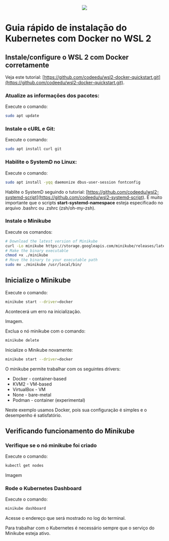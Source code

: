 <p align="center">
  <a href="https://www.instagram.com/devfullcycle/" target="blank"><img src="https://fullcycle.com.br/wp-content/themes/fullcycle-blog/application/img/logo-fullcycle.png"/></a>
</p>

# Guia rápido de instalação do Kubernetes com Docker no WSL 2

## Instale/configure o WSL 2 com Docker corretamente

Veja este tutorial: [https://github.com/codeedu/wsl2-docker-quickstart.git](https://github.com/codeedu/wsl2-docker-quickstart.git).

### Atualize as informações dos pacotes:

Execute o comando:
```sh
sudo apt update
```

### Instale o cURL e Git:

Execute o comando:
```sh
sudo apt install curl git
```

### Habilite o SystemD no Linux:

Execute o comando:
```sh
sudo apt install -yqq daemonize dbus-user-session fontconfig
```

Hablite o SystemD seguindo o tutorial: [https://github.com/codeedu/wsl2-systemd-script](https://github.com/codeedu/wsl2-systemd-script). É muito importante que o scripts **start-systemd-namespace** esteja especificado no arquivo .bashrc ou .zshrc (zsh/oh-my-zsh).

### Instale o Minikube

Execute os comandos:
```sh
# Download the latest version of Minikube
curl -Lo minikube https://storage.googleapis.com/minikube/releases/latest/minikube-linux-amd64
# Make the binary executable
chmod +x ./minikube
# Move the binary to your executable path
sudo mv ./minikube /usr/local/bin/
```

## Inicialize o Minikube

Execute o comando:
```sh
minikube start --driver=docker
```

Acontecerá um erro na inicialização.

Imagem.

Exclua o nó minikube com o comando:
```sh
minikube delete
```
Inicialize o Minikube novamente:
```sh
minikube start --driver=docker
```

O minikube permite trabalhar com os seguintes drivers:

* Docker - container-based
* KVM2 - VM-based
* VirtualBox - VM
* None - bare-metal
* Podman - container (experimental)

Neste exemplo usamos Docker, pois sua configuração é simples e o desempenho é satisfatório.

## Verificando funcionamento do Minikube

### Verifique se o nó minikube foi criado

Execute o comando:
```sh
kubectl get nodes
```
Imagem

### Rode o Kubernetes Dashboard

Execute o comando:

```sh
minikube dashboard
```
Acesse o endereço que será mostrado no log do terminal.




Para trabalhar com o Kubernetes é necessário sempre que o serviço do Minikube esteja ativo. 
